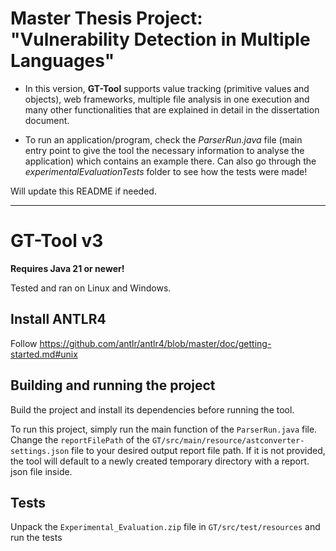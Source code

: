 # Master Thesis Project: "Vulnerability Detection in Multiple Languages"

- In this version, **GT-Tool** supports value tracking (primitive values and objects), web frameworks, multiple file analysis in one execution and many other functionalities that are explained in detail in the dissertation document.

- To run an application/program, check the *ParserRun.java* file (main entry point to give the tool the necessary information to analyse the application) which contains an example there. Can also go through the *experimentalEvaluationTests* folder to see how the tests were made!

 Will update this README if needed.

---

# GT-Tool v3

**Requires Java 21 or newer!**

Tested and ran on Linux and Windows.

## Install ANTLR4

Follow https://github.com/antlr/antlr4/blob/master/doc/getting-started.md#unix

## Building and running the project

Build the project and install its dependencies before running the tool.

To run this project, simply run the main function of the `ParserRun.java` file.
Change the `reportFilePath` of the `GT/src/main/resource/astconverter-settings.json` file to your desired output 
report file path. If it is not provided, the tool will default to a newly created temporary directory with a report.
json file inside.

## Tests

Unpack the `Experimental_Evaluation.zip` file in `GT/src/test/resources` and run the tests
